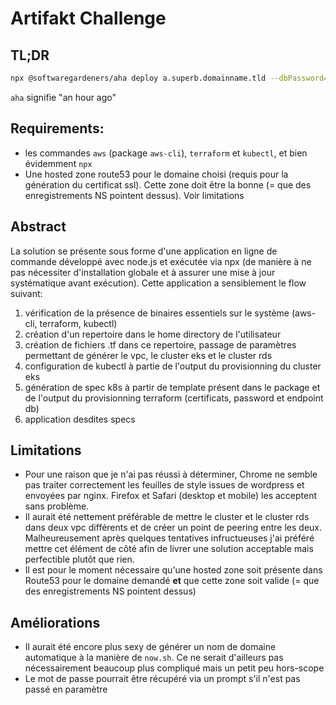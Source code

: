 # Artifakt Challenge

## TL;DR

```bash
npx @softwaregardeners/aha deploy a.superb.domainname.tld --dbPassword=<a secure db password>
```

`aha` signifie "an hour ago"

## Requirements:

- les commandes `aws` (package `aws-cli`), `terraform` et `kubectl`, et bien évidemment `npx`
- Une hosted zone route53 pour le domaine choisi (requis pour la génération du certificat ssl). Cette zone doit être la bonne (= que des enregistrements NS pointent dessus). Voir limitations

## Abstract

La solution se présente sous forme d'une application en ligne de commande développé avec node.js et exécutée via npx (de manière à ne pas nécessiter d'installation globale et à assurer une mise à jour systématique avant exécution).
Cette application a sensiblement le flow suivant:

1. vérification de la présence de binaires essentiels sur le système (aws-cli, terraform, kubectl)
2. création d'un repertoire dans le home directory de l'utilisateur
3. création de fichiers .tf dans ce repertoire, passage de paramètres permettant de générer le vpc, le cluster eks et le cluster rds
4. configuration de kubectl à partie de l'output du provisionning du cluster eks
5. génération de spec k8s à partir de template présent dans le package et de l'output du provisionning terraform (certificats, password et endpoint db)
6. application desdites specs

## Limitations

- Pour une raison que je n'ai pas réussi à déterminer, Chrome ne semble pas traiter correctement les feuilles de style issues de wordpress et envoyées par nginx. Firefox et Safari (desktop et mobile) les acceptent sans problème.
- Il aurait été nettement préférable de mettre le cluster et le cluster rds dans deux vpc différents et de créer un point de peering entre les deux. Malheureusement après quelques tentatives infructueuses j'ai préféré mettre cet élément de côté afin de livrer une solution acceptable mais perfectible plutôt que rien.
- Il est pour le moment nécessaire qu'une hosted zone soit présente dans Route53 pour le domaine demandé **et** que cette zone soit valide (= que des enregistrements NS pointent dessus)

## Améliorations

- Il aurait été encore plus sexy de générer un nom de domaine automatique à la manière de `now.sh`. Ce ne serait d'ailleurs pas nécessairement beaucoup plus compliqué mais un petit peu hors-scope
- Le mot de passe pourrait être récupéré via un prompt s'il n'est pas passé en paramètre
